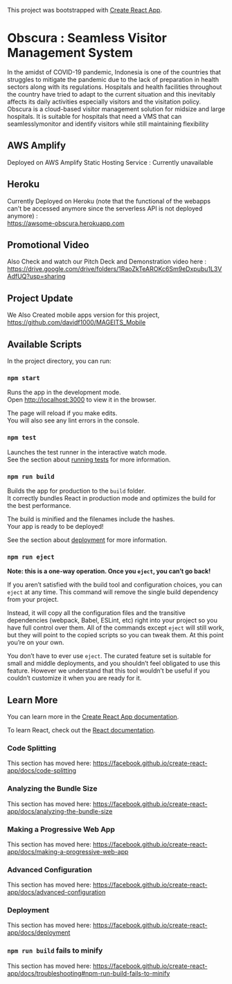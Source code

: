 This project was bootstrapped with [Create React App](https://github.com/facebook/create-react-app).

# Obscura : Seamless Visitor Management System
In the amidst of COVID-19 pandemic, Indonesia is one of the countries that struggles to mitigate the pandemic due to the lack of preparation in health sectors along with its regulations. Hospitals and health facilities throughout the country have tried to adapt to the current situation and this inevitably affects its daily activities especially visitors and the visitation policy.
Obscura is a cloud-based visitor management solution for midsize and large hospitals. It is suitable for hospitals that need a VMS that can seamlesslymonitor and identify visitors while still maintaining flexibility

## AWS Amplify
Deployed on AWS Amplify Static Hosting Service : Currently unavailable

## Heroku
Currently Deployed on Heroku (note that the functional of the webapps can't be accessed anymore since the serverless API is not deployed anymore) :
<br />
https://awsome-obscura.herokuapp.com

## Promotional Video
Also Check and watch our Pitch Deck and Demonstration video here :
https://drive.google.com/drive/folders/1RaoZkTeAROKc6Sm9eDxpubu1L3VAdfUQ?usp=sharing
## Project Update
We Also Created mobile apps version for this project, 
https://github.com/davidf1000/MAGEITS_Mobile

## Available Scripts

In the project directory, you can run:

### `npm start`

Runs the app in the development mode.<br />
Open [http://localhost:3000](http://localhost:3000) to view it in the browser.

The page will reload if you make edits.<br />
You will also see any lint errors in the console.

### `npm test`

Launches the test runner in the interactive watch mode.<br />
See the section about [running tests](https://facebook.github.io/create-react-app/docs/running-tests) for more information.

### `npm run build`

Builds the app for production to the `build` folder.<br />
It correctly bundles React in production mode and optimizes the build for the best performance.

The build is minified and the filenames include the hashes.<br />
Your app is ready to be deployed!

See the section about [deployment](https://facebook.github.io/create-react-app/docs/deployment) for more information.

### `npm run eject`

**Note: this is a one-way operation. Once you `eject`, you can’t go back!**

If you aren’t satisfied with the build tool and configuration choices, you can `eject` at any time. This command will remove the single build dependency from your project.

Instead, it will copy all the configuration files and the transitive dependencies (webpack, Babel, ESLint, etc) right into your project so you have full control over them. All of the commands except `eject` will still work, but they will point to the copied scripts so you can tweak them. At this point you’re on your own.

You don’t have to ever use `eject`. The curated feature set is suitable for small and middle deployments, and you shouldn’t feel obligated to use this feature. However we understand that this tool wouldn’t be useful if you couldn’t customize it when you are ready for it.

## Learn More

You can learn more in the [Create React App documentation](https://facebook.github.io/create-react-app/docs/getting-started).

To learn React, check out the [React documentation](https://reactjs.org/).

### Code Splitting

This section has moved here: https://facebook.github.io/create-react-app/docs/code-splitting

### Analyzing the Bundle Size

This section has moved here: https://facebook.github.io/create-react-app/docs/analyzing-the-bundle-size

### Making a Progressive Web App

This section has moved here: https://facebook.github.io/create-react-app/docs/making-a-progressive-web-app

### Advanced Configuration

This section has moved here: https://facebook.github.io/create-react-app/docs/advanced-configuration

### Deployment

This section has moved here: https://facebook.github.io/create-react-app/docs/deployment

### `npm run build` fails to minify

This section has moved here: https://facebook.github.io/create-react-app/docs/troubleshooting#npm-run-build-fails-to-minify
